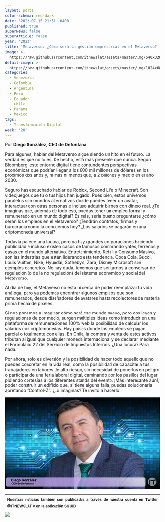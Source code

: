 ```yaml
---
layout: posts
color-schema: red-dark
date: '2022-07-15 21:50 -0400'
published: true
superNews: false
superArticle: false
year: '2022'
title: 'Metaverso: ¿Cómo será la gestión empresarial en el Metaverso?'
image: >-
  https://raw.githubusercontent.com/itnewslat/assets/master/img/540x320/Diego-Gonzalez-p.jpg
detail-image: >-
  https://raw.githubusercontent.com/itnewslat/assets/master/img/1024x680/Diego-Gonzalez-g.jpg
categories:
  - Venezuela
  - Colombia
  - Argentina
  - Perú
  - Ecuador
  - Chile
  - Panama
  - Mexico
tags:
  - Transformación Digital
week: '28'
---
```

Por **Diego González, CEO de Defontana**

Para algunos, hablar del Metaverso sigue siendo un hito en el futuro. La verdad es que no lo es. De hecho, está más presente que nunca. Según Bloomberg, este entorno digital tiene contundentes perspectivas económicas que podrían llegar a los 800 mil millones de dólares en los próximos dos años y, ni más ni menos que, a 2 billones y medio en el año 2030.

Seguro has escuchado hablar de Roblox, Second Life o Minecraft. Son videojuegos que tú o tus hijos han jugado. Pues bien, estos universos paralelos son mundos alternativos donde puedes tener un avatar, interactuar con otras personas e incluso adquirir bienes con dinero real. ¿Te imaginas que, además de todo eso, puedas tener un empleo formal y remunerado en un mundo digital? Es más, sería bueno preguntarse ¿cómo serán los empleos en el Metaverso? ¿Tendrán contratos, firmas y burocracia como la conocemos hoy? ¿Los salarios se pagarán en una criptomoneda universal?

Todavía parece una locura, pero ya hay grandes corporaciones haciendo publicidad e incluso existen casos de famosos comprando yates, terrenos y casas en el mundo alternativo. Entretenimiento, Retail y Consumo Masivo, son las industrias que están liderando esta tendencia. Coca Cola, Gucci, Louis Vuitton, Nike, Hyundai, Sotheby’s, Zara, Disney Microsoft son ejemplos concretos. No hay duda, tenemos que sentarnos a conversar de regulación (o de la no regulación) del sistema económico y social del Metaverso.

Al día de hoy, el Metaverso no está ni cerca de poder reemplazar tu vida análoga, pero ya podemos encontrar algunos empleos que son remunerados, desde diseñadores de avatares hasta recolectores de materia prima hecha de pixeles.

Si nos ponemos a imaginar cómo será ese mundo nuevo, pero con leyes y regulaciones de por medio, surgen múltiples ideas como introducir en una plataforma de remuneraciones 100% web la posibilidad de calcular los salarios con criptomonedas. Hay países donde los empleos se pagan parcial o totalmente con ellas. En Chile, la compra y venta de estos activos tributan al igual que cualquier moneda internacional y se declaran mediante el Formulario 22 del Servicio de Impuestos Internos. ¿Una locura? Para nada.

Por ahora, solo es diversión y la posibilidad de hacer todo aquello que no puedes concretar en la vida real, como la posibilidad de capacitar a tus trabajadores en labores de alto riesgo, sin necesidad de ponerlos en peligro o participar de una feria laboral digital, caminando por los pasillos del lugar pidiendo cortesías a los diferentes stands del evento. ¡Más interesante aún!, poder construir un edificio que, si tiene alguna falla, puedas solucionarla apretando “Control-Z”. ¿Lo imaginas? Te invito a hacerlo.

![](https://raw.githubusercontent.com/itnewslat/assets/master/img/540x320/Diego-Gonzalez-p.jpg)

<table style="height: 42px;" width="569">
<tbody>
<tr>
<td style="text-align: justify;"><sub><strong>Nuestras noticias también son publicadas a través de nuestra cuenta en Twitter <a href="https://twitter.com/itnewslat?lang=es">@ITNEWSLAT</a> y en la aplicación <a href="https://squidapp.co/en/">SQUID</a></strong></sub></td>
</tr>
</tbody>
</table>

<img src="https://tracker.metricool.com/c3po.jpg?hash=56f88a41e39ab42c063cc51676587a04"/>